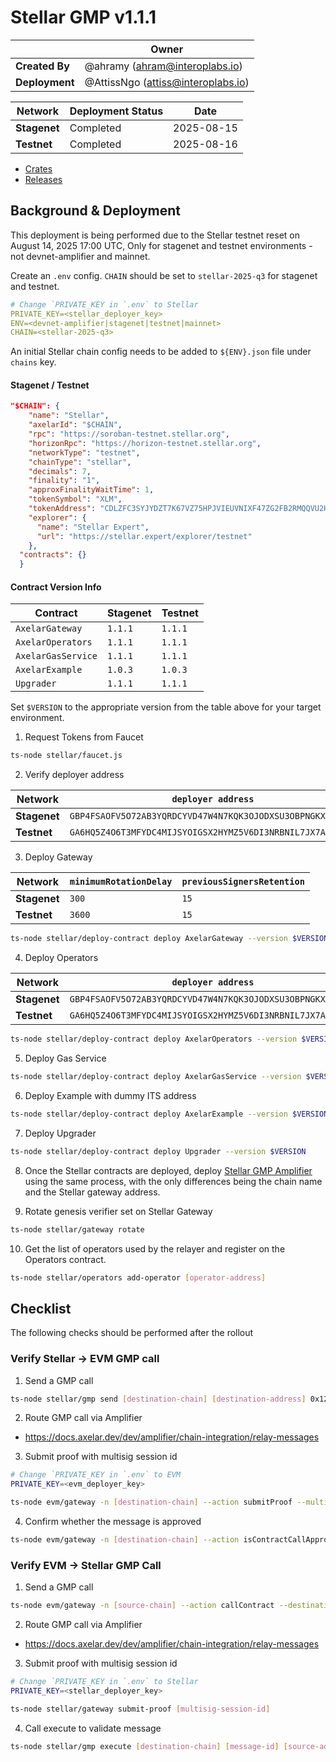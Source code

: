 # Stellar GMP v1.1.1

|                | **Owner**                            |
| -------------- | ------------------------------------ |
| **Created By** | @ahramy (<ahram@interoplabs.io>)     |
| **Deployment** | @AttissNgo (<attiss@interoplabs.io>) |

| **Network**  | **Deployment Status** | **Date**   |
| ------------ | --------------------- | ---------- |
| **Stagenet** | Completed             | 2025-08-15 |
| **Testnet**  | Completed             | 2025-08-16 |

- [Crates](https://crates.io/crates/stellar-axelar-gateway/1.1.1)
- [Releases](https://github.com/axelarnetwork/axelar-amplifier-stellar/releases/tag/stellar-axelar-gateway-v1.1.1)

## Background & Deployment

This deployment is being performed due to the Stellar testnet reset on August 14, 2025 17:00 UTC,
Only for stagenet and testnet environments - not devnet-amplifier and mainnet.

Create an `.env` config. `CHAIN` should be set to `stellar-2025-q3` for stagenet and testnet.

```yaml
# Change `PRIVATE_KEY in `.env` to Stellar
PRIVATE_KEY=<stellar_deployer_key>
ENV=<devnet-amplifier|stagenet|testnet|mainnet>
CHAIN=<stellar-2025-q3>
```

An initial Stellar chain config needs to be added to `${ENV}.json` file under `chains` key.

#### Stagenet / Testnet

```json
"$CHAIN": {
    "name": "Stellar",
    "axelarId": "$CHAIN",
    "rpc": "https://soroban-testnet.stellar.org",
    "horizonRpc": "https://horizon-testnet.stellar.org",
    "networkType": "testnet",
    "chainType": "stellar",
    "decimals": 7,
    "finality": "1",
    "approxFinalityWaitTime": 1,
    "tokenSymbol": "XLM",
    "tokenAddress": "CDLZFC3SYJYDZT7K67VZ75HPJVIEUVNIXF47ZG2FB2RMQQVU2HHGCYSC",
    "explorer": {
      "name": "Stellar Expert",
      "url": "https://stellar.expert/explorer/testnet"
    },
  "contracts": {}
  }
```

#### Contract Version Info

| Contract           | **Stagenet** | **Testnet** |
| ------------------ | ------------ | ----------- |
| `AxelarGateway`    | `1.1.1`      | `1.1.1`     |
| `AxelarOperators`  | `1.1.1`      | `1.1.1`     |
| `AxelarGasService` | `1.1.1`      | `1.1.1`     |
| `AxelarExample`    | `1.0.3`      | `1.0.3`     |
| `Upgrader`         | `1.1.1`      | `1.1.1`     |

Set `$VERSION` to the appropriate version from the table above for your target environment.

1. Request Tokens from Faucet

```bash
ts-node stellar/faucet.js
```

2. Verify deployer address

| Network      | `deployer address`                                         |
| ------------ | ---------------------------------------------------------- |
| **Stagenet** | `GBP4FSAOFV5O72AB3YQRDCYVD47W4N7KQK3OJODXSU3OBPNGKX4SQTJ3` |
| **Testnet**  | `GA6HQ5Z4O6T3MFYDC4MIJSYOIGSX2HYMZ5V6DI3NRBNIL7JX7A7IEO5Z` |

3. Deploy Gateway

| Network      | `minimumRotationDelay` | `previousSignersRetention` |
| ------------ | ---------------------- | -------------------------- |
| **Stagenet** | `300`                  | `15`                       |
| **Testnet**  | `3600`                 | `15`                       |

```bash
ts-node stellar/deploy-contract deploy AxelarGateway --version $VERSION --minimum-rotation-delay [minimum-rotation-delay] --previous-signers-retention 15
```

4. Deploy Operators

| Network      | `deployer address`                                         |
| ------------ | ---------------------------------------------------------- |
| **Stagenet** | `GBP4FSAOFV5O72AB3YQRDCYVD47W4N7KQK3OJODXSU3OBPNGKX4SQTJ3` |
| **Testnet**  | `GA6HQ5Z4O6T3MFYDC4MIJSYOIGSX2HYMZ5V6DI3NRBNIL7JX7A7IEO5Z` |

```bash
ts-node stellar/deploy-contract deploy AxelarOperators --version $VERSION
```

5. Deploy Gas Service

```bash
ts-node stellar/deploy-contract deploy AxelarGasService --version $VERSION
```

6. Deploy Example with dummy ITS address

```bash
ts-node stellar/deploy-contract deploy AxelarExample --version $VERSION --use-dummy-its-address
```

7. Deploy Upgrader

```bash
ts-node stellar/deploy-contract deploy Upgrader --version $VERSION
```

8. Once the Stellar contracts are deployed, deploy [Stellar GMP Amplifier](../cosmwasm/2025-01-Stellar-GMP-v1.0.0.md) using the same process, with the only differences being the chain name and the Stellar gateway address.

9. Rotate genesis verifier set on Stellar Gateway

```bash
ts-node stellar/gateway rotate
```

10. Get the list of operators used by the relayer and register on the Operators contract.

```bash
ts-node stellar/operators add-operator [operator-address]
```

## Checklist

The following checks should be performed after the rollout

### Verify Stellar → EVM GMP call

1. Send a GMP call

```bash
ts-node stellar/gmp send [destination-chain] [destination-address] 0x1234 --gas-amount 1000000
```

2. Route GMP call via Amplifier

- <https://docs.axelar.dev/dev/amplifier/chain-integration/relay-messages>

3. Submit proof with multisig session id

```bash
# Change `PRIVATE_KEY in `.env` to EVM
PRIVATE_KEY=<evm_deployer_key>

ts-node evm/gateway -n [destination-chain] --action submitProof --multisigSessionId [multisig-session-id]
```

4. Confirm whether the message is approved

```bash
ts-node evm/gateway -n [destination-chain] --action isContractCallApproved --commandID [command-id] --sourceChain $CHAIN --sourceAddress [source-address] --destination [destination-address] --payloadHash 0x1ac7d1b81b7ba1025b36ccb86723da6ee5a87259f1c2fd5abe69d3200b512ec8
```

### Verify EVM → Stellar GMP Call

1. Send a GMP call

```bash
ts-node evm/gateway -n [source-chain] --action callContract --destinationChain $CHAIN --destination [destination-address] --payload 0x1234
```

2. Route GMP call via Amplifier

- <https://docs.axelar.dev/dev/amplifier/chain-integration/relay-messages>

3. Submit proof with multisig session id

```bash
# Change `PRIVATE_KEY in `.env` to Stellar
PRIVATE_KEY=<stellar_deployer_key>

ts-node stellar/gateway submit-proof [multisig-session-id]
```

4. Call execute to validate message

```bash
ts-node stellar/gmp execute [destination-chain] [message-id] [source-address] [0x1234]
```
